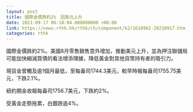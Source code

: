 ```yaml
---
layout: post
title: 國際金價跌約2%　因美元上升
date: 2021-09-17 06:18:04.000000000 +08:00
link: https://news.rthk.hk/rthk/ch/component/k2/1610962-20210917.htm
categories: rthk
---
```


國際金價跌約2%。美國8月零售銷售意外增加，推動美元上升，並為押注聯儲局可能加快縮減買債的看法增添理據，降低黃金對其他貨幣持有者的吸引力。

現貨金曾觸及逾1個月最低，至每盎司1744.3美元，較早時報每盎司1755.75美元，下跌2.1%。

紐約期金收報每盎司1756.7美元，下跌約2%。

受黃金走勢拖累，白銀跌逾4%。
